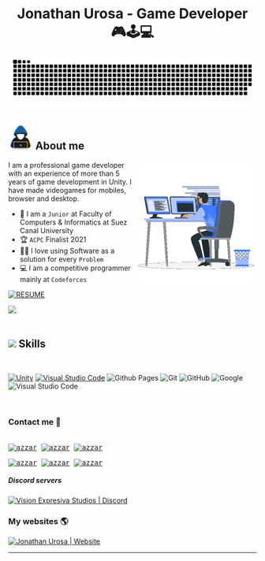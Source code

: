 <h1 align="center">Jonathan Urosa - Game Developer 🎮🕹💻</h1>
<div align="center">
  <a href="https://1999azzar.github.io/1999AZZAR/">
  <img  src="https://github.com/1999AZZAR/1999AZZAR/blob/main/resources/img/grid-snake.svg"
       alt="snake" /></a>
</div>

## <picture><img src = "https://github.com/0xAbdulKhalid/0xAbdulKhalid/raw/main/assets/mdImages/about_me.gif" width = 50px></picture> **About me**

<picture> <img align="right" src="https://github.com/0xAbdulKhalid/0xAbdulKhalid/raw/main/assets/mdImages/Right_Side.gif" width = 250px></picture>

I am a professional game developer with an experience of more than 5 years of game development in Unity. I have made videogames for mobiles, browser and desktop.
<br>

- :school: I am a `Junior` at Faculty of Computers & Informatics at Suez Canal University
- :trophy: `ACPC` Finalist 2021
- :technologist: I love using Software as a solution for every `Problem`
- :computer: I am a competitive programmer mainly at `Codeforces`

[![RESUME](https://img.shields.io/static/v1?label=RESUME&message=CV&color=blue&style=for-the-badge)](https://github.com/JonathanUrosa/cv/blob/main/CV.pdf)
<!-- [RESUME](https://github.com/JonathanUrosa/cv/blob/main/CV.pdf). -->

<img src="https://user-images.githubusercontent.com/73097560/115834477-dbab4500-a447-11eb-908a-139a6edaec5c.gif"><br><br>

## <img src="https://media2.giphy.com/media/QssGEmpkyEOhBCb7e1/giphy.gif?cid=ecf05e47a0n3gi1bfqntqmob8g9aid1oyj2wr3ds3mg700bl&rid=giphy.gif" width ="25"><b> Skills</b>
<br>


[![Unity](https://img.shields.io/static/v1?label=Unity&message=Advanced&color=green&style=for-the-badge&logo=unity&logoColor=white)](#)
[![Visual Studio Code](https://img.shields.io/static/v1?label=VS%20Code&message=Advanced&color=blueviolet&style=for-the-badge&logo=visual-studio-code&logoColor=white)](#)
![Github Pages](https://img.shields.io/badge/GitHub%20Pages-%23327FC7.svg?style=for-the-badge&logo=github&logoColor=white)
![Git](https://img.shields.io/badge/git-%23F05033.svg?style=for-the-badge&logo=git&logoColor=white)
![GitHub](https://img.shields.io/badge/github-%23121011.svg?style=for-the-badge&logo=github&logoColor=white)
![Google](https://img.shields.io/badge/google-%234285F4.svg?style=for-the-badge&logo=google&logoColor=white)
![Visual Studio Code](https://img.shields.io/badge/Visual%20Studio%20Code-0078d7.svg?style=for-the-badge&logo=visual-studio-code&logoColor=white)
  
<br>
  
### Contact me 🤝
<div>
  <samp>
    <p align="Left">
      <br/>
      <a href="https://www.linkedin.com/in/jonathanurosa/" target="blank"><img align="center"
         src="https://img.shields.io/badge/linkedin-%231DA1F2.svg?style=for-the-badge&logo=linkedin&logoColor=white"
         alt="azzar" height="30"/></a>
      <a href="https://www.facebook.com/NeygarJonathan/" target="blank"><img align="center"
         src="https://img.shields.io/badge/facebook-4267B2.svg?style=for-the-badge&logo=facebook&logoColor=white"
         alt="azzar" height="30"/></a>
      <a href="mailto:jonathanurosa@gmail.com" target="blank"><img align="center"
         src="https://img.shields.io/badge/gmail-EA4335.svg?style=for-the-badge&logo=gmail&logoColor=white"
         alt="azzar" height="30"/></a>
    </p>
  <p align="Left">
      <a href="https://instagram.com/jonathanurosa" target="blank"><img align="center"
         src="https://img.shields.io/badge/instagram-%23E4405F.svg?style=for-the-badge&logo=Instagram&logoColor=white"
         alt="azzar" height="30"/></a>
      <a href="https://wa.me/+584245491806" target="blank"><img align="center"
         src="https://img.shields.io/badge/whatsapp-4B7F1.svg?style=for-the-badge&logo=whatsapp&logoColor=white"
         alt="azzar" height="30"/></a>
      <a href="https://twitter.com/JonathanUrosa" target="blank"><img align="center"
         src="https://img.shields.io/badge/twitter-1DA1F2.svg?style=for-the-badge&logo=twitter&logoColor=white"
         alt="azzar" height="30"/></a>
      <br>
    </p>
  </samp>
</div>

##### Discord servers
[![Vision Expresiva Studios | Discord](https://img.shields.io/discord/652894509302153216?color=blueviolet&label=VisionExpresiva%20Studios&logo=discord&logoColor=white)](https://discord.gg/v47K4qxm)

### My websites 🌎
[![Jonathan Urosa | Website](https://img.shields.io/website?down_color=lightgrey&down_message=Woops%21&label=JonathanUrosa%20Studios&up_color=blueviolet&up_message=Up&url=https://jonathanurosa.wixsite.com/jonathan-urosa)](https://jonathanurosa.wixsite.com/jonathan-urosa)


---------------

